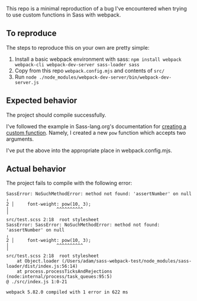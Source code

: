 This repo is a minimal reproduction of a bug I've encountered when trying to use custom functions in Sass with webpack.

## To reproduce 

The steps to reproduce this on your own are pretty simple:

1. Install a basic webpack environment with sass: `npm install webpack webpack-cli webpack-dev-server sass-loader sass`
2. Copy from this repo `webpack.config.mjs` and contents of `src/`
3. Run `node ./node_modules/webpack-dev-server/bin/webpack-dev-server.js`

## Expected behavior

The project should compile successfully.

I've followed the example in Sass-lang.org's documentation for [creating a custom function](https://sass-lang.com/documentation/js-api/interfaces/Options#functions). Namely, I created a new `pow` function which accepts two arguments.

I've put the above into the appropriate place in webpack.config.mjs.

## Actual behavior

The project fails to compile with the following error:

    SassError: NoSuchMethodError: method not found: 'assertNumber' on null
    ╷
    2 │     font-weight: pow(10, 3);
    │                  ^^^^^^^^^^
    ╵
    src/test.scss 2:18  root stylesheet
    SassError: SassError: NoSuchMethodError: method not found: 'assertNumber' on null
    ╷
    2 │     font-weight: pow(10, 3);
    │                  ^^^^^^^^^^
    ╵
    src/test.scss 2:18  root stylesheet
        at Object.loader (/Users/adam/sass-webpack-test/node_modules/sass-loader/dist/index.js:56:14)
        at process.processTicksAndRejections (node:internal/process/task_queues:95:5)
    @ ./src/index.js 1:0-21

    webpack 5.82.0 compiled with 1 error in 622 ms